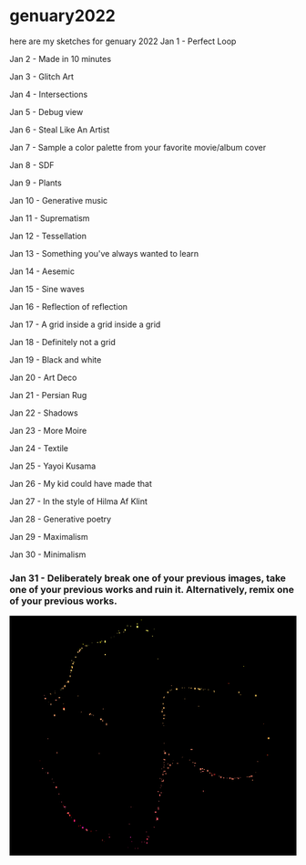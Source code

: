 # genuary2022
here are my sketches for genuary 2022
Jan 1 - Perfect Loop

Jan 2 - Made in 10 minutes

Jan 3 - Glitch Art

Jan 4 - Intersections

Jan 5 - Debug view

Jan 6 - Steal Like An Artist

Jan 7 - Sample a color palette from your favorite movie/album cover

Jan 8 - SDF

Jan 9 - Plants

Jan 10 - Generative music

Jan 11 - Suprematism

Jan 12 - Tessellation

Jan 13 - Something you've always wanted to learn

Jan 14 - Aesemic

Jan 15 - Sine waves

Jan 16 - Reflection of reflection

Jan 17 - A grid inside a grid inside a grid

Jan 18 - Definitely not a grid

Jan 19 - Black and white

Jan 20 - Art Deco

Jan 21 - Persian Rug

Jan 22 - Shadows

Jan 23 - More Moire

Jan 24 - Textile

Jan 25 - Yayoi Kusama

Jan 26 - My kid could have made that

Jan 27 - In the style of Hilma Af Klint

Jan 28 - Generative poetry

Jan 29 - Maximalism

Jan 30 - Minimalism

### Jan 31 - Deliberately break one of your previous images, take one of your previous works and ruin it. Alternatively, remix one of your previous works.

![This is an image](31/output.gif)


